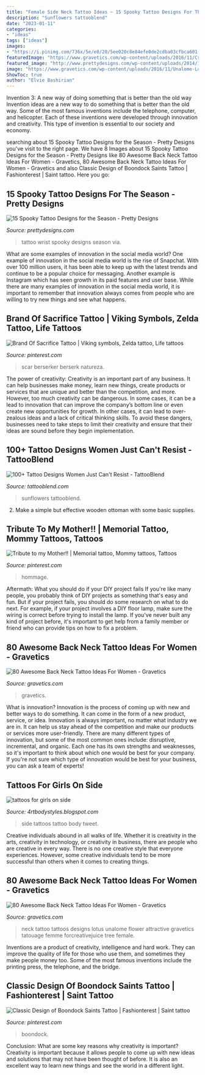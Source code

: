 ```yaml
---
title: "Female Side Neck Tattoo Ideas ~ 15 Spooky Tattoo Designs For The Season"
description: "Sunflowers tattooblend"
date: "2023-01-11"
categories:
- "ideas"
tags: ["ideas"]
images:
- "https://i.pinimg.com/736x/5e/e0/20/5ee020c8e84efe0de2cdba03cfbca601--tribute-mothers.jpg"
featuredImage: "https://www.gravetics.com/wp-content/uploads/2016/11/Cross-Faight-Tattoo-For-Women-On-Back-Of-The-Neck.jpg"
featured_image: "http://www.prettydesigns.com/wp-content/uploads/2014/10/Wrist-Tattoo.jpg"
image: "https://www.gravetics.com/wp-content/uploads/2016/11/Unalome-Lotus-Flower-Back-Of-Neck-Tattoo-For-Girls.jpg"
ShowToc: true
author: "Elvie Bashirian"
---
```



Invention 3: A new way of doing something that is better than the old way
Invention ideas are a new way to do something that is better than the old way. Some of the most famous inventions include the telephone, computer, and helicopter. Each of these inventions were developed through innovation and creativity. This type of invention is essential to our society and economy.

	

		
searching about 15 Spooky Tattoo Designs for the Season - Pretty Designs you've visit to the right page. We have 8 Images about 15 Spooky Tattoo Designs for the Season - Pretty Designs like 80 Awesome Back Neck Tattoo Ideas For Women - Gravetics, 80 Awesome Back Neck Tattoo Ideas For Women - Gravetics and also Classic Design of Boondock Saints Tattoo | Fashionterest | Saint tattoo. Here you go:
		
    
## 15 Spooky Tattoo Designs For The Season - Pretty Designs

<img loading=lazy src="http://www.prettydesigns.com/wp-content/uploads/2014/10/Wrist-Tattoo.jpg" onerror="this.onerror=null;this.src='https://tse2.mm.bing.net/th?id=OIP.jDLoEO6Eg5TjDzp7Goqw5QHaLH&amp;pid=15.1';" alt="15 Spooky Tattoo Designs for the Season - Pretty Designs">

_Source: prettydesigns.com_

>tattoo wrist spooky designs season via. 

	

What are some examples of innovation in the social media world?
One example of innovation in the social media world is the rise of Snapchat. With over 100 million users, it has been able to keep up with the latest trends and continue to be a popular choice for messaging. Another example is Instagram which has seen growth in its paid features and user base. While there are many examples of innovation in the social media world, it is important to remember that innovation always comes from people who are willing to try new things and see what happens.

    
## Brand Of Sacrifice Tattoo | Viking Symbols, Zelda Tattoo, Life Tattoos

<img loading=lazy src="https://i.pinimg.com/736x/2e/e8/44/2ee84420ba5ab06689a1b2befcf229c4--scar-tattoo-tattoo-life.jpg" onerror="this.onerror=null;this.src='https://tse2.mm.bing.net/th?id=OIP.t-vdKa1tuU-iwRCBR909QgHaHa&amp;pid=15.1';" alt="Brand Of Sacrifice Tattoo | Viking symbols, Zelda tattoo, Life tattoos">

_Source: pinterest.com_

>scar berserker berserk natureza. 

	

The power of creativity:
Creativity is an important part of any business. It can help businesses make money, learn new things, create products or services that are unique and better than the competition, and more. However, too much creativity can be dangerous. In some cases, it can be a lead to innovation that can improve the company’s bottom line or even create new opportunities for growth. In other cases, it can lead to over-zealous ideas and a lack of critical thinking skills. To avoid these dangers, businesses need to take steps to limit their creativity and ensure that their ideas are sound before they begin implementation.

    
## 100+ Tattoo Designs Women Just Can&#039;t Resist - TattooBlend

<img loading=lazy src="https://tattooblend.com/wp-content/uploads/2017/03/a7.jpg" onerror="this.onerror=null;this.src='https://tse3.mm.bing.net/th?id=OIP.dZgJg-iIkQMWFacihdY45AHaHX&amp;pid=15.1';" alt="100+ Tattoo Designs Women Just Can&#039;t Resist - TattooBlend">

_Source: tattooblend.com_

>sunflowers tattooblend. 

	

2. Make a simple but effective wooden ottoman with some basic supplies.

    
## Tribute To My Mother!! | Memorial Tattoo, Mommy Tattoos, Tattoos

<img loading=lazy src="https://i.pinimg.com/736x/5e/e0/20/5ee020c8e84efe0de2cdba03cfbca601--tribute-mothers.jpg" onerror="this.onerror=null;this.src='https://tse1.mm.bing.net/th?id=OIP.TBgq7ApO9JTofNSiyXj7UAHaLg&amp;pid=15.1';" alt="Tribute to my Mother!! | Memorial tattoo, Mommy tattoos, Tattoos">

_Source: pinterest.com_

>hommage. 

	

Aftermath: What you should do if your DIY project fails
If you're like many people, you probably think of DIY projects as something that's easy and fun. But if your project fails, you should do some research on what to do next. For example, if your project involves a DIY floor lamp, make sure the wiring is correct before trying to install the lamp. If you've never built any kind of project before, it's important to get help from a family member or friend who can provide tips on how to fix a problem.

    
## 80 Awesome Back Neck Tattoo Ideas For Women - Gravetics

<img loading=lazy src="https://www.gravetics.com/wp-content/uploads/2016/11/Cross-Faight-Tattoo-For-Women-On-Back-Of-The-Neck.jpg" onerror="this.onerror=null;this.src='https://tse1.mm.bing.net/th?id=OIP.kCmBuRFUVANAbNBIMcGVkgHaJ4&amp;pid=15.1';" alt="80 Awesome Back Neck Tattoo Ideas For Women - Gravetics">

_Source: gravetics.com_

>gravetics. 

	

What is innovation?
Innovation is the process of coming up with new and better ways to do something. It can come in the form of a new product, service, or idea. Innovation is always important, no matter what industry we are in. It can help us stay ahead of the competition and make our products or services more user-friendly.
There are many different types of innovation, but some of the most common ones include: disruptive, incremental, and organic. Each one has its own strengths and weaknesses, so it's important to think about which one would be best for your company. If you're not sure which type of innovation would be best for your business, you can ask a team of experts!

    
## Tattoos For Girls On Side

<img loading=lazy src="http://1.bp.blogspot.com/-9ESG2Dv5cJ0/Ty5Bs9RtXVI/AAAAAAAAArw/3nB1d21j1VI/s1600/Women-Side-Tattoo-Design-Fashion-2012.jpg" onerror="this.onerror=null;this.src='https://tse4.mm.bing.net/th?id=OIP.EsCJDQKhi_t2grI-LpRocQHaJ4&amp;pid=15.1';" alt="tattoos for girls on side">

_Source: 4rtbodystyles.blogspot.com_

>side tattoos tattoo body tweet. 

	

Creative individuals abound in all walks of life. Whether it is creativity in the arts, creativity in technology, or creativity in business, there are people who are creative in every way. There is no one creative style that everyone experiences. However, some creative individuals tend to be more successful than others when it comes to creating things.

    
## 80 Awesome Back Neck Tattoo Ideas For Women - Gravetics

<img loading=lazy src="https://www.gravetics.com/wp-content/uploads/2016/11/Unalome-Lotus-Flower-Back-Of-Neck-Tattoo-For-Girls.jpg" onerror="this.onerror=null;this.src='https://tse4.mm.bing.net/th?id=OIP.Aen2d4zyF8sEuyQVfe1tyAHaHa&amp;pid=15.1';" alt="80 Awesome Back Neck Tattoo Ideas For Women - Gravetics">

_Source: gravetics.com_

>neck tattoo tattoos designs lotus unalome flower attractive gravetics tatouage femme forcreativejuice tree female. 

	

Inventions are a product of creativity, intelligence and hard work. They can improve the quality of life for those who use them, and sometimes they make people money too. Some of the most famous inventions include the printing press, the telephone, and the bridge.

    
## Classic Design Of Boondock Saints Tattoo | Fashionterest | Saint Tattoo

<img loading=lazy src="https://i.pinimg.com/736x/85/42/2f/85422ff20e89af3cef6780efcfed07bc.jpg" onerror="this.onerror=null;this.src='https://tse2.mm.bing.net/th?id=OIP.nswq5jExSmkXmKTcB8p3zQHaJ3&amp;pid=15.1';" alt="Classic Design of Boondock Saints Tattoo | Fashionterest | Saint tattoo">

_Source: pinterest.com_

>boondock. 

	

Conclusion: What are some key reasons why creativity is important?
Creativity is important because it allows people to come up with new ideas and solutions that may not have been thought of before. It is also an excellent way to learn new things and see the world in a different light.

